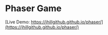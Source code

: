 # Phaser Game

[Live Demo: https://jhillgithub.github.io/phaser/](https://jhillgithub.github.io/phaser/)

